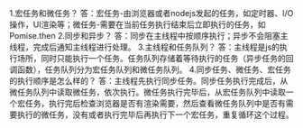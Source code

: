 1.宏任务和微任务？
答：宏任务-由浏览器或者nodejs发起的任务，如定时器、I/O操作，UI渲染等；微任务-需要在当前任务执行结束后立即执行的任务，如Pomise.then
2.同步和异步？
答：同步在主线程中按顺序执行；异步不会阻塞主线程，完成后通知主线程进行处理。
3.主线程和任务队列？
答：主线程是js的执行场所，同时只能执行一个任务。任务队列存储着等待执行的任务（异步任务的回调函数），任务队列分为宏任务队列和微任务队列。
4.同步任务、微任务、宏任务的执行顺序是怎么样的？
答：主线程先执行同步任务。同步任务执行完成后，从微任务队列中读取微任务，依次执行。微任务执行完毕后，从宏任务队列中读取一个宏任务，执行完后检查浏览器是否有渲染需要，然后查看微任务队列中是否有需要执行的微任务，没有或者执行完毕后再执行下一个宏任务，重复循环这个过程。
